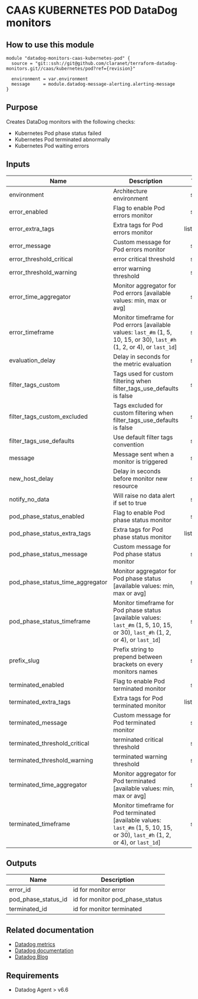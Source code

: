 # CAAS KUBERNETES POD DataDog monitors

## How to use this module

```
module "datadog-monitors-caas-kubernetes-pod" {
  source = "git::ssh://git@github.com/claranet/terraform-datadog-monitors.git//caas/kubernetes/pod?ref={revision}"

  environment = var.environment
  message     = module.datadog-message-alerting.alerting-message
}

```

## Purpose

Creates DataDog monitors with the following checks:

- Kubernetes Pod phase status failed
- Kubernetes Pod terminated abnormally
- Kubernetes Pod waiting errors

## Inputs

| Name | Description | Type | Default | Required |
|------|-------------|:----:|:-----:|:-----:|
| environment | Architecture environment | string | n/a | yes |
| error\_enabled | Flag to enable Pod errors monitor | string | `"true"` | no |
| error\_extra\_tags | Extra tags for Pod errors monitor | list(string) | `[]` | no |
| error\_message | Custom message for Pod errors monitor | string | `""` | no |
| error\_threshold\_critical | error critical threshold | string | `"0.5"` | no |
| error\_threshold\_warning | error warning threshold | string | `"0"` | no |
| error\_time\_aggregator | Monitor aggregator for Pod errors [available values: min, max or avg] | string | `"min"` | no |
| error\_timeframe | Monitor timeframe for Pod errors [available values: `last_#m` (1, 5, 10, 15, or 30), `last_#h` (1, 2, or 4), or `last_1d`] | string | `"last_15m"` | no |
| evaluation\_delay | Delay in seconds for the metric evaluation | string | `"15"` | no |
| filter\_tags\_custom | Tags used for custom filtering when filter_tags_use_defaults is false | string | `"*"` | no |
| filter\_tags\_custom\_excluded | Tags excluded for custom filtering when filter_tags_use_defaults is false | string | `""` | no |
| filter\_tags\_use\_defaults | Use default filter tags convention | string | `"true"` | no |
| message | Message sent when a monitor is triggered | string | n/a | yes |
| new\_host\_delay | Delay in seconds before monitor new resource | string | `"300"` | no |
| notify\_no\_data | Will raise no data alert if set to true | string | `"true"` | no |
| pod\_phase\_status\_enabled | Flag to enable Pod phase status monitor | string | `"true"` | no |
| pod\_phase\_status\_extra\_tags | Extra tags for Pod phase status monitor | list(string) | `[]` | no |
| pod\_phase\_status\_message | Custom message for Pod phase status monitor | string | `""` | no |
| pod\_phase\_status\_time\_aggregator | Monitor aggregator for Pod phase status [available values: min, max or avg] | string | `"max"` | no |
| pod\_phase\_status\_timeframe | Monitor timeframe for Pod phase status [available values: `last_#m` (1, 5, 10, 15, or 30), `last_#h` (1, 2, or 4), or `last_1d`] | string | `"last_5m"` | no |
| prefix\_slug | Prefix string to prepend between brackets on every monitors names | string | `""` | no |
| terminated\_enabled | Flag to enable Pod terminated monitor | string | `"true"` | no |
| terminated\_extra\_tags | Extra tags for Pod terminated monitor | list(string) | `[]` | no |
| terminated\_message | Custom message for Pod terminated monitor | string | `""` | no |
| terminated\_threshold\_critical | terminated critical threshold | string | `"0.5"` | no |
| terminated\_threshold\_warning | terminated warning threshold | string | `"0"` | no |
| terminated\_time\_aggregator | Monitor aggregator for Pod terminated [available values: min, max or avg] | string | `"sum"` | no |
| terminated\_timeframe | Monitor timeframe for Pod terminated [available values: `last_#m` (1, 5, 10, 15, or 30), `last_#h` (1, 2, or 4), or `last_1d`] | string | `"last_10m"` | no |

## Outputs

| Name | Description |
|------|-------------|
| error\_id | id for monitor error |
| pod\_phase\_status\_id | id for monitor pod_phase_status |
| terminated\_id | id for monitor terminated |

## Related documentation

* [Datadog metrics](https://docs.datadoghq.com/agent/kubernetes/metrics/)
* [Datadog documentation](https://docs.datadoghq.com/integrations/kubernetes/)
* [Datadog Blog](https://www.datadoghq.com/blog/monitor-kubernetes-docker/)

## Requirements

* Datadog Agent > v6.6
